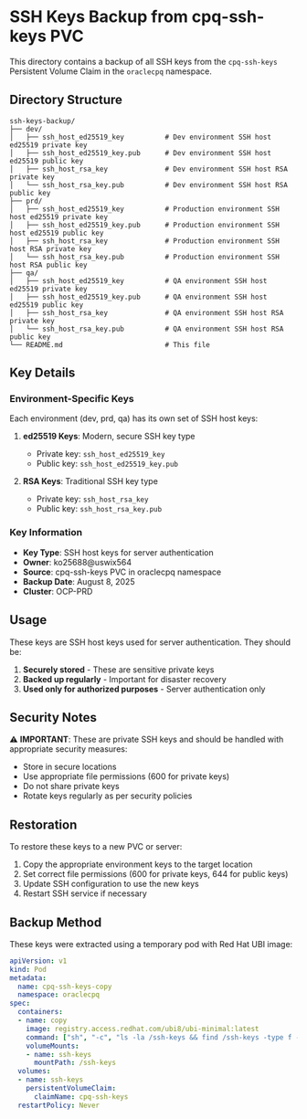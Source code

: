 # SSH Keys Backup from cpq-ssh-keys PVC

This directory contains a backup of all SSH keys from the `cpq-ssh-keys` Persistent Volume Claim in the `oraclecpq` namespace.

## Directory Structure

```
ssh-keys-backup/
├── dev/
│   ├── ssh_host_ed25519_key          # Dev environment SSH host ed25519 private key
│   ├── ssh_host_ed25519_key.pub      # Dev environment SSH host ed25519 public key
│   ├── ssh_host_rsa_key              # Dev environment SSH host RSA private key
│   └── ssh_host_rsa_key.pub          # Dev environment SSH host RSA public key
├── prd/
│   ├── ssh_host_ed25519_key          # Production environment SSH host ed25519 private key
│   ├── ssh_host_ed25519_key.pub      # Production environment SSH host ed25519 public key
│   ├── ssh_host_rsa_key              # Production environment SSH host RSA private key
│   └── ssh_host_rsa_key.pub          # Production environment SSH host RSA public key
├── qa/
│   ├── ssh_host_ed25519_key          # QA environment SSH host ed25519 private key
│   ├── ssh_host_ed25519_key.pub      # QA environment SSH host ed25519 public key
│   ├── ssh_host_rsa_key              # QA environment SSH host RSA private key
│   └── ssh_host_rsa_key.pub          # QA environment SSH host RSA public key
└── README.md                         # This file
```

## Key Details

### Environment-Specific Keys

Each environment (dev, prd, qa) has its own set of SSH host keys:

1. **ed25519 Keys**: Modern, secure SSH key type
   - Private key: `ssh_host_ed25519_key`
   - Public key: `ssh_host_ed25519_key.pub`

2. **RSA Keys**: Traditional SSH key type
   - Private key: `ssh_host_rsa_key`
   - Public key: `ssh_host_rsa_key.pub`

### Key Information

- **Key Type**: SSH host keys for server authentication
- **Owner**: ko25688@uswix564
- **Source**: cpq-ssh-keys PVC in oraclecpq namespace
- **Backup Date**: August 8, 2025
- **Cluster**: OCP-PRD

## Usage

These keys are SSH host keys used for server authentication. They should be:

1. **Securely stored** - These are sensitive private keys
2. **Backed up regularly** - Important for disaster recovery
3. **Used only for authorized purposes** - Server authentication only

## Security Notes

⚠️ **IMPORTANT**: These are private SSH keys and should be handled with appropriate security measures:

- Store in secure locations
- Use appropriate file permissions (600 for private keys)
- Do not share private keys
- Rotate keys regularly as per security policies

## Restoration

To restore these keys to a new PVC or server:

1. Copy the appropriate environment keys to the target location
2. Set correct file permissions (600 for private keys, 644 for public keys)
3. Update SSH configuration to use the new keys
4. Restart SSH service if necessary

## Backup Method

These keys were extracted using a temporary pod with Red Hat UBI image:

```yaml
apiVersion: v1
kind: Pod
metadata:
  name: cpq-ssh-keys-copy
  namespace: oraclecpq
spec:
  containers:
  - name: copy
    image: registry.access.redhat.com/ubi8/ubi-minimal:latest
    command: ["sh", "-c", "ls -la /ssh-keys && find /ssh-keys -type f -exec echo '{}' \\;"]
    volumeMounts:
    - name: ssh-keys
      mountPath: /ssh-keys
  volumes:
  - name: ssh-keys
    persistentVolumeClaim:
      claimName: cpq-ssh-keys
  restartPolicy: Never
```
